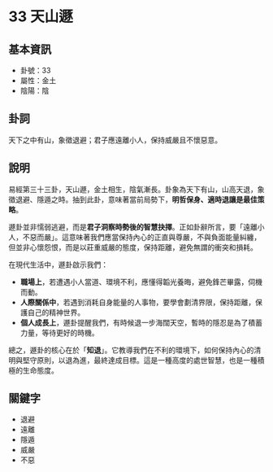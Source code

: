 # 33 天山遯

## 基本資訊
- 卦號：33
- 屬性：金土
- 陰陽：陰

## 卦詞
天下之中有山，象徵退避；君子應遠離小人，保持威嚴且不懷惡意。

## 說明
易經第三十三卦，天山遯，金土相生，陰氣漸長。卦象為天下有山，山高天退，象徵退避、隱遁之時。抽到此卦，意味著當前局勢下，**明哲保身、適時退讓是最佳策略**。

遯卦並非懦弱逃避，而是**君子洞察時勢後的智慧抉擇**。正如卦辭所言，要「遠離小人，不惡而嚴」。這意味著我們應當保持內心的正直與尊嚴，不與負面能量糾纏，但並非心懷怨恨，而是以莊重威嚴的態度，保持距離，避免無謂的衝突和損耗。

在現代生活中，遯卦啟示我們：

*   **職場上**，若遭遇小人當道、環境不利，應懂得韜光養晦，避免鋒芒畢露，伺機而動。
*   **人際關係中**，若遇到消耗自身能量的人事物，要學會劃清界限，保持距離，保護自己的精神世界。
*   **個人成長上**，遯卦提醒我們，有時候退一步海闊天空，暫時的隱忍是為了積蓄力量，等待更好的時機。

總之，遯卦的核心在於「**知退**」。它教導我們在不利的環境下，如何保持內心的清明與堅守原則，以退為進，最終達成目標。這是一種高度的處世智慧，也是一種積極的生命態度。

## 關鍵字
- 退避
- 遠離
- 隱遁
- 威嚴
- 不惡
